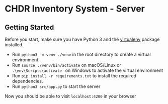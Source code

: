 # CHDR Inventory System - Server

## Getting Started

Before you start, make sure you have Python 3 and the [virtualenv](https://packaging.python.org/guides/installing-using-pip-and-virtual-environments/) package installed.

* Run `python3 -m venv ./venv` in the root directory to create a virtual environment.
* Run `source ./venv/bin/activate` on macOS/Linux or `.\env\Scripts\activate
` on Windows to activate the virtual environment
* Run `pip install -r requirements.txt` to install the required dependencies.
* Run `python3 src/app.py` to start the server

Now you should be able to visit `localhost:4200` in your browser
